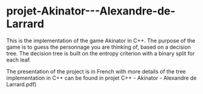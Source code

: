 # projet-Akinator---Alexandre-de-Larrard

This is the implementation of the game Akinator in C++. 
The purpose of the game is to guess the personnage you are thinking of, based on a decision tree. 
The decision tree is built on the entropy criterion with a binary split for each leaf. 

The presentation of the project is in French with more details of the tree implementation in C++ can be found in projet C++ - Akinator - Alexandre de Larrard.pdf)
